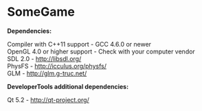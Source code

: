SomeGame
========

**Dependencies:**

Compiler with C++11 support - GCC 4.6.0 or newer  
OpenGL 4.0 or higher support - Check with your computer vendor  
SDL 2.0 - http://libsdl.org/  
PhysFS - http://icculus.org/physfs/  
GLM - http://glm.g-truc.net/

**DeveloperTools additional dependencies:**

Qt 5.2 - http://qt-project.org/

